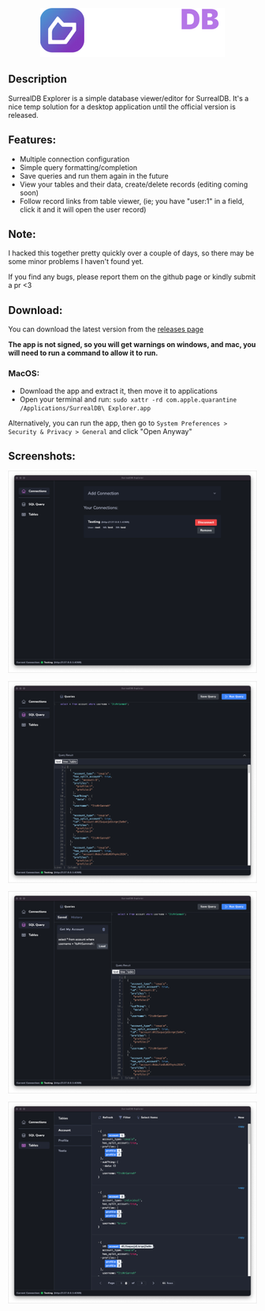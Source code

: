 
<div align="center" dir="auto">
    <img src="repository/text-logo.png"/>
</div>

## Description

SurrealDB Explorer is a simple database viewer/editor for SurrealDB. It's a nice temp solution for a desktop application until the official version is released.

## Features:

- Multiple connection configuration
- Simple query formatting/completion
- Save queries and run them again in the future
- View your tables and their data, create/delete records (editing coming soon)
- Follow record links from table viewer, (ie; you have "user:1" in a field, click it and it will open the user record)


## Note:

I hacked this together pretty quickly over a couple of days, so there may be some minor problems I haven't found yet. 

If you find any bugs, please report them on the github page or kindly submit a pr <3

## Download:

You can download the latest version from the [releases page](https://github.com/iDevelopThings/SurrealDB-Explorer/tags)

**The app is not signed, so you will get warnings on windows, and mac, you will need to run a command to allow it to run.**

### MacOS: 
- Download the app and extract it, then move it to applications
- Open your terminal and run: `sudo xattr -rd com.apple.quarantine /Applications/SurrealDB\ Explorer.app`

Alternatively, you can run the app, then go to `System Preferences > Security & Privacy > General` and click "Open Anyway"

## Screenshots:

![1.png](repository/1.png)

![2.png](repository/2.png)

![3.png](repository/3.png)

![4.png](repository/4.png)
